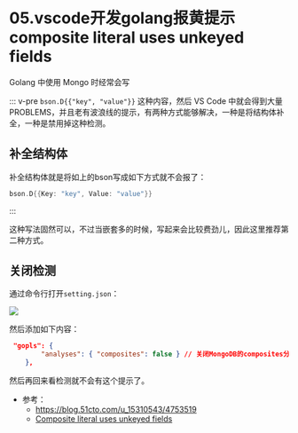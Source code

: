 # 05.vscode开发golang报黄提示composite literal uses unkeyed fields

Golang 中使用 Mongo 时经常会写

::: v-pre
`bson.D{{"key", "value"}}` 这种内容，然后 VS Code 中就会得到大量PROBLEMS，并且老有波浪线的提示，有两种方式能够解决，一种是将结构体补全，一种是禁用掉这种检测。

## 补全结构体

补全结构体就是将如上的bson写成如下方式就不会报了：

```go
bson.D{{Key: "key", Value: "value"}}
```

:::

这种写法固然可以，不过当嵌套多的时候，写起来会比较费劲儿，因此这里推荐第二种方式。

## 关闭检测

通过命令行打开`setting.json`：

![](http://t.eryajf.net/imgs/2022/01/d6fa4a9f2f285f91.png)

然后添加如下内容：

```json
 "gopls": {
        "analyses": { "composites": false } // 关闭MongoDB的composites分析
    },
```

然后再回来看检测就不会有这个提示了。

- 参考：
  - <https://blog.51cto.com/u_15310543/4753519>
  - [Composite literal uses unkeyed fields](https://stackoverflow.com/questions/54548441/composite-literal-uses-unkeyed-fields)
